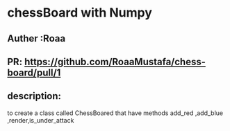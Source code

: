 # chessBoard with Numpy

## Auther :Roaa

## PR: https://github.com/RoaaMustafa/chess-board/pull/1

## description:

to create a class called ChessBoared that have methods add_red ,add_blue ,render,is_under_attack
